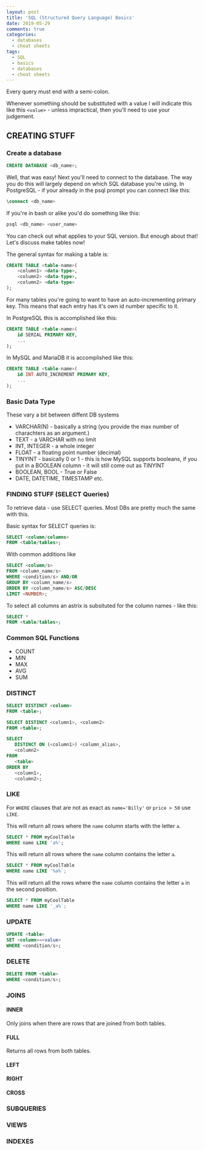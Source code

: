 ```yaml
---
layout: post
title: 'SQL (Structured Query Language) Basics'
date: 2019-05-29
comments: true
categories:
  - databases
  - cheat sheets
tags:
  - SQL
  - basics
  - databases
  - cheat sheets
---
```


Every query must end with a semi-colon.

Whenever something should be substituted with a value I will indicate this like this `<value>` - unless impractical, then you'll need to use your judgement.

## CREATING STUFF

### Create a database

```sql
CREATE DATABASE <db_name>;
```

Well, that was easy! Next you'll need to connect to the database. The way you do this will largely depend on which SQL database you're using. In PostgreSQL - if your already in the psql prompt you can connect like this:

```sql
\connect <db_name>
```

If you're in bash or alike you'd do something like this:

```bash
psql <db_name> <user_name>
```

You can check out what applies to your SQL version. But enough about that! Let's discuss make tables now!

The general syntax for making a table is:

```sql
CREATE TABLE <table-name>(
    <column1> <data-type>,
    <column2> <data-type>,
    <column2> <data-type>
);
```

For many tables you're going to want to have an auto-incrementing primary key. This means that each entry has it's own id number specific to it.

In PostgreSQL this is accomplished like this:

```sql
CREATE TABLE <table-name>(
    id SERIAL PRIMARY KEY,
    ...
);
```

In MySQL and MariaDB it is accomplished like this:

```sql
CREATE TABLE <table-name>(
    id INT AUTO_INCREMENT PRIMARY KEY,
    ...
);
```

### Basic Data Type

These vary a bit between diffent DB systems

- VARCHAR(N) - basically a string (you provide the max number of charachters as an argument.)
- TEXT - a VARCHAR with no limit
- INT, INTEGER - a whole integer
- FLOAT - a floating point number (decimal)
- TINYINT - basically 0 or 1 - this is how MySQL supports booleans, if you put in a BOOLEAN column - it will still come out as TINYINT
- BOOLEAN, BOOL - True or False
- DATE, DATETIME, TIMESTAMP etc.

### FINDING STUFF (SELECT Queries)

To retrieve data - use SELECT queries. Most DBs are pretty much the same with this.

Basic syntax for SELECT queries is:

```sql
SELECT <column/columns>
FROM <table/tables>;
```

With common additions like

```sql
SELECT <column/s>
FROM <column_name/s>
WHERE <condition/s> AND/OR
GROUP BY <column_name/s>
ORDER BY <column_name/s> ASC/DESC
LIMIT <NUMBER>;
```

To select all columns an astrix is subsituted for the column names - like this:

```sql
SELECT *
FROM <table/tables>;
```

### Common SQL Functions

- COUNT
- MIN
- MAX
- AVG
- SUM

### DISTINCT

```sql
SELECT DISTINCT <column>
FROM <table>;
```

```sql
SELECT DISTINCT <column1>, <column2>
FROM <table>;
```

```sql
SELECT
   DISTINCT ON (<column1>) <column_alias>,
   <column2>
FROM
   <table>
ORDER BY
   <column1>,
   <column2>;
```

### LIKE

For `WHERE` clauses that are not as exact as `name='Billy'` or `price > 50` use `LIKE`.

This will return all rows where the `name` column starts with the letter `a`.

```sql
SELECT * FROM myCoolTable
WHERE name LIKE 'a%';
```

This will return all rows where the `name` column contains the letter `a`.

```sql
SELECT * FROM myCoolTable
WHERE name LIKE '%a%`;
```

This will return all the rows where the `name` column contains the letter `a` in the second position.

```sql
SELECT * FROM myCoolTable
WHERE name LIKE '_a%`;
```

### UPDATE

```sql
UPDATE <table>
SET <column>=<value>
WHERE <condition/s>;
```

### DELETE

```sql
DELETE FROM <table>
WHERE <condition/s>;
```

### JOINS

#### INNER

Only joins when there are rows that are joined from both tables.

#### FULL

Returns all rows from both tables.

#### LEFT

#### RIGHT

#### CROSS

### SUBQUERIES

### VIEWS

### INDEXES
